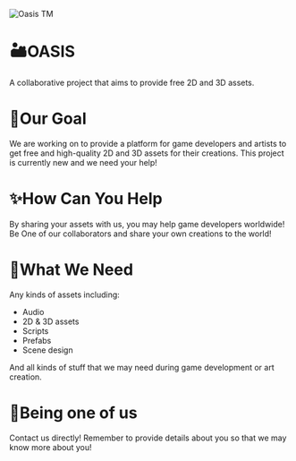 ![Oasis TM](https://i.postimg.cc/v8kXP5wd/OASIS.png)

# 🏜OASIS
A collaborative project that aims to provide free 2D and 3D assets.


# 🎯Our Goal
We are working on to provide a platform for game developers and artists to get free and high-quality 2D and 3D assets for their creations. This project is currently new and we need your help!

# ✨How Can You Help
By sharing your assets with us, you may help game developers worldwide! Be One of our collaborators and share your own creations to the world!

# 🎁What We Need

Any kinds of assets including:

- Audio
- 2D & 3D assets
- Scripts
- Prefabs
- Scene design

And all kinds of stuff that we may need during game development or art creation.

# 👑Being one of us
Contact us directly! Remember to provide details about you so that we may know more about you!